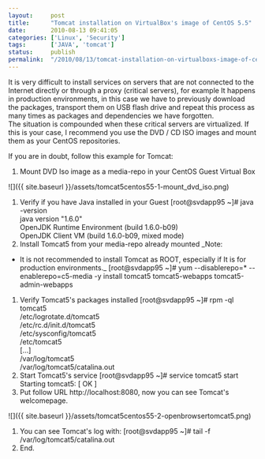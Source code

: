 ```yaml
---
layout:     post
title:      "Tomcat installation on VirtualBox's image of CentOS 5.5"
date:       2010-08-13 09:41:05
categories: ['Linux', 'Security']
tags:       ['JAVA', 'tomcat']
status:     publish 
permalink:  "/2010/08/13/tomcat-installation-on-virtualboxs-image-of-centos-5-5/"
---
```

It is very difficult to install services on servers that are not connected to the Internet directly or through a proxy (critical servers), for example It happens in production environments, in this case we have to previously download the packages, transport them on USB flash drive and repeat this process as many times as packages and dependencies we have forgotten.  
The situation is compounded when these critical servers are virtualized. If this is your case, I recommend you use the DVD / CD ISO images and mount them as your CentOS repositories.

<!-- more -->

If you are in doubt, follow this example for Tomcat:
1. Mount DVD Iso image as a media-repo in your CentOS Guest Virtual Box

![]({{ site.baseurl }}/assets/tomcat5centos55-1-mount_dvd_iso.png)
1. Verify if you have Java installed in your Guest
    [root@svdapp95 ~]# java -version  
    java version "1.6.0"  
    OpenJDK  Runtime Environment (build 1.6.0-b09)  
    OpenJDK Client VM (build 1.6.0-b09, mixed mode)
1. Install Tomcat5 from your media-repo already mounted
 _Note:  
* It is not recommended to install Tomcat as ROOT, especially if It is for production environments._
    [root@svdapp95 ~]# yum --disablerepo=\* --enablerepo=c5-media -y install tomcat5 tomcat5-webapps tomcat5-admin-webapps
1. Verify Tomcat5's packages installed
    [root@svdapp95 ~]# rpm -ql tomcat5  
    /etc/logrotate.d/tomcat5  
    /etc/rc.d/init.d/tomcat5  
    /etc/sysconfig/tomcat5  
    /etc/tomcat5  
    [...]  
    /var/log/tomcat5  
    /var/log/tomcat5/catalina.out
1. Start Tomcat5's service
    [root@svdapp95 ~]# service tomcat5 start
    Starting tomcat5:                                          [  OK  ]
1. Put follow URL http://localhost:8080, now you can see Tomcat's welcomepage.

![]({{ site.baseurl }}/assets/tomcat5centos55-2-openbrowsertomcat5.png)
1. You can see Tomcat's log with:
    [root@svdapp95 ~]# tail -f /var/log/tomcat5/catalina.out
1. End.
